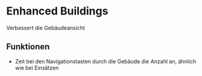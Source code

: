 # Enhanced Buildings

Verbessert die Gebäudeansicht

## Funktionen
* Zeit bei den Navigationstasten durch die Gebäude die Anzahl an, ähnlich wie bei Einsätzen

